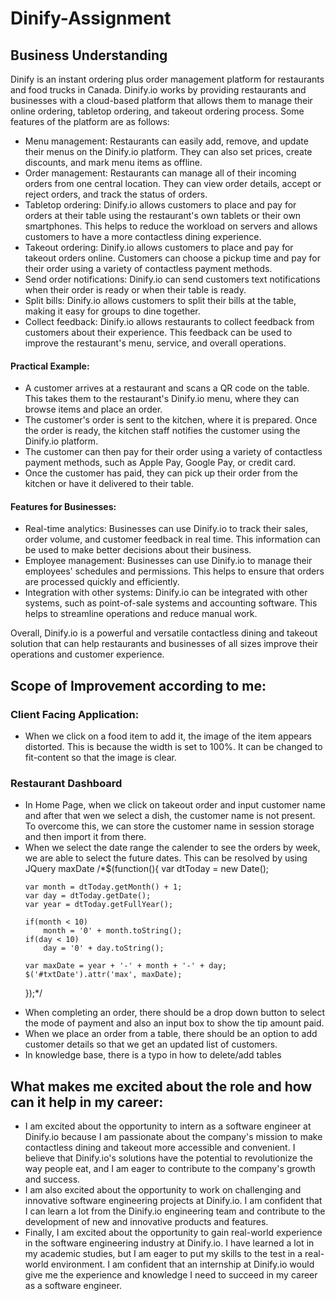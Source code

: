 # Dinify-Assignment

## Business Understanding
Dinify is an instant ordering plus order management platform for restaurants and food trucks in Canada. Dinify.io works by providing restaurants and businesses with a cloud-based platform that allows them to manage their online ordering, tabletop ordering, and takeout ordering process. Some features of the platform are as follows:
<ul>
  <li>
    Menu management: Restaurants can easily add, remove, and update their menus on the Dinify.io platform. They can also set prices, create discounts, and mark menu items as offline.</li>
  <li>Order management: Restaurants can manage all of their incoming orders from one central location. They can view order details, accept or reject orders, and track the status of orders.</li>
  <li>Tabletop ordering: Dinify.io allows customers to place and pay for orders at their table using the restaurant's own tablets or their own smartphones. This helps to reduce the workload on servers and allows   customers to have a more contactless dining experience.</li>
  <li>Takeout ordering: Dinify.io allows customers to place and pay for takeout orders online. Customers can choose a pickup time and pay for their order using a variety of contactless payment methods.</li>
  <li>Send order notifications: Dinify.io can send customers text notifications when their order is ready or when their table is ready.</li>
  <li>Split bills: Dinify.io allows customers to split their bills at the table, making it easy for groups to dine together.</li>
  <li>Collect feedback: Dinify.io allows restaurants to collect feedback from customers about their experience. This feedback can be used to improve the restaurant's menu, service, and overall operations.</li>
</ul>

#### Practical Example:
<ul>
  <li>A customer arrives at a restaurant and scans a QR code on the table. This takes them to the restaurant's Dinify.io menu, where they can browse items and place an order.</li>
  <li>The customer's order is sent to the kitchen, where it is prepared. Once the order is ready, the kitchen staff notifies the customer using the Dinify.io platform.</li>
  <li>The customer can then pay for their order using a variety of contactless payment methods, such as Apple Pay, Google Pay, or credit card.</li>
  <li>Once the customer has paid, they can pick up their order from the kitchen or have it delivered to their table.</li>
</ul>

#### Features for Businesses:
<ul>
  <li>Real-time analytics: Businesses can use Dinify.io to track their sales, order volume, and customer feedback in real time. This information can be used to make better decisions about their business.</li>
  <li>Employee management: Businesses can use Dinify.io to manage their employees' schedules and permissions. This helps to ensure that orders are processed quickly and efficiently.</li>
  <li>Integration with other systems: Dinify.io can be integrated with other systems, such as point-of-sale systems and accounting software. This helps to streamline operations and reduce manual work.</li>
</ul>
Overall, Dinify.io is a powerful and versatile contactless dining and takeout solution that can help restaurants and businesses of all sizes improve their operations and customer experience.

## Scope of Improvement according to me:

### Client Facing Application: 
<ul>
  <li>When we click on a food item to add it, the image of the item appears distorted. This is because the width is set to 100%. It can be changed to fit-content so that the image is clear.</li>
</ul>

### Restaurant Dashboard
<ul>
  <li>In Home Page, when we click on takeout order and input customer name and after that wen we select a dish, the customer name is not present. To overcome this, we can store the customer name in session storage and then import it from there.</li>
  <li>When we select the date range the calender to see the orders by week, we are able to select the future dates. This can be resolved by using JQuery maxDate
  /*$(function(){
    var dtToday = new Date();

    var month = dtToday.getMonth() + 1;
    var day = dtToday.getDate();
    var year = dtToday.getFullYear();

    if(month < 10)
        month = '0' + month.toString();
    if(day < 10)
        day = '0' + day.toString();

    var maxDate = year + '-' + month + '-' + day;    
    $('#txtDate').attr('max', maxDate);
});*/
  </li>
  <li>When completing an order, there should be a drop down button to select the mode of payment and also an input box to show the tip amount paid.</li>
  <li>When we place an order from a table, there should be an option to add customer details so that we get an updated list of customers.</li>
  <li>In knowledge base, there is a typo in how to delete/add tables</li>
</ul>

## What makes me excited about the role and how can it help in my career:
<ul>
  <li>I am excited about the opportunity to intern as a software engineer at Dinify.io because I am passionate about the company's mission to make contactless dining and takeout more accessible and convenient. I believe that Dinify.io's solutions have the potential to revolutionize the way people eat, and I am eager to contribute to the company's growth and success.</li>
<li>I am also excited about the opportunity to work on challenging and innovative software engineering projects at Dinify.io.  I am confident that I can learn a lot from the Dinify.io engineering team and contribute to the development of new and innovative products and features.</li>
  <li>Finally, I am excited about the opportunity to gain real-world experience in the software engineering industry at Dinify.io. I have learned a lot in my academic studies, but I am eager to put my skills to the test in a real-world environment. I am confident that an internship at Dinify.io would give me the experience and knowledge I need to succeed in my career as a software engineer.</li>
</ul>






